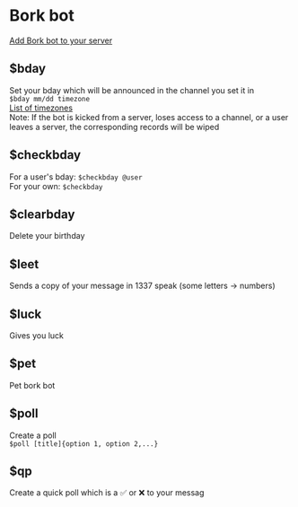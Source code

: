 # Bork bot
[Add Bork bot to your server](https://discord.com/oauth2/authorize?client_id=725121351584710707&permissions=256064&scope=bot)
## $bday
Set your bday which will be announced in the channel you set it in  
`$bday mm/dd timezone`  
[List of timezones](https://en.wikipedia.org/wiki/List_of_tz_database_time_zones)  
Note: If the bot is kicked from a server, loses access to a channel, or a user leaves a server, the corresponding records will be wiped


## $checkbday
For a user's bday: `$checkbday @user`  
For your own: `$checkbday`
## $clearbday
Delete your birthday
## $leet
Sends a copy of your message in 1337 speak (some letters -> numbers)
## $luck
Gives you luck
## $pet
Pet bork bot
## $poll
Create a poll  
`$poll [title]{option 1, option 2,...}`
## $qp
Create a quick poll which is a ✅ or ❌ to your messag
